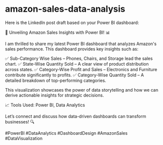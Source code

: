 # amazon-sales-data-analysis

Here is the LinkedIn post draft based on your Power BI dashboard:

🚀 Unveiling Amazon Sales Insights with Power BI! 📊

I am thrilled to share my latest Power BI dashboard that analyzes Amazon's sales performance. This dashboard provides key insights such as:

✅ Sub-Category Wise Sales – Phones, Chairs, and Storage lead the sales chart.
✅ State-Wise Quantity Sold – A clear view of product distribution across states.
✅ Category-Wise Profit and Sales – Electronics and Furniture contribute significantly to profits.
✅ Category-Wise Quantity Sold – A detailed breakdown of top-performing categories.

This visualization showcases the power of data storytelling and how we can derive actionable insights for strategic decisions.


📈 Tools Used: Power BI, Data Analytics

Let’s connect and discuss how data-driven dashboards can transform businesses! 🔍

#PowerBI #DataAnalytics #DashboardDesign #AmazonSales #DataVisualization

